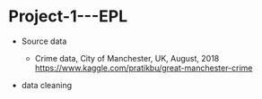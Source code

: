 # Project-1---EPL

* Source data
  * Crime data, City of Manchester, UK, August, 2018
    https://www.kaggle.com/pratikbu/great-manchester-crime

* data cleaning